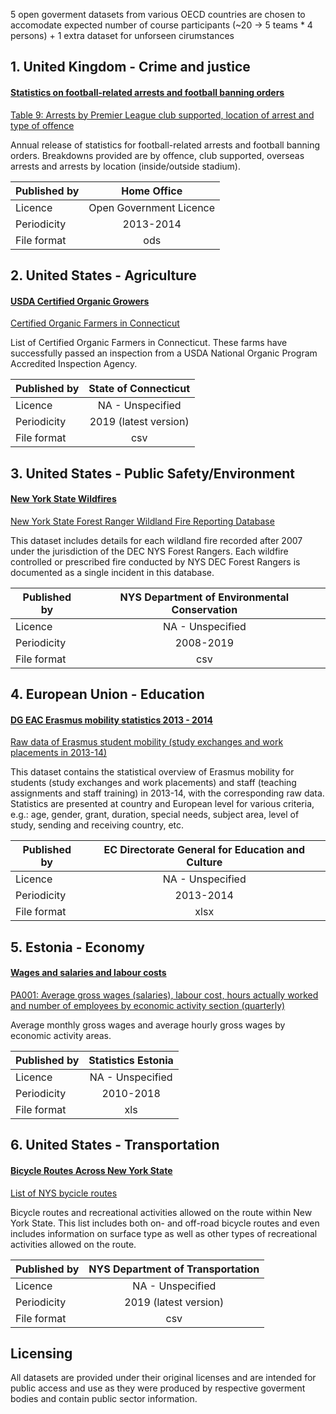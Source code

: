 5 open goverment datasets from various OECD countries are chosen to accomodate expected number of course participants (~20 -> 5 teams * 4 persons) + 1 extra dataset for unforseen cirumstances


## 1. United Kingdom - Crime and justice
#### [Statistics on football-related arrests and football banning orders](https://data.gov.uk/dataset/e74d7ef0-ac2a-46c6-802a-935882284bab/statistics-on-football-related-arrests-and-football-banning-orders)
[Table 9: Arrests by Premier League club supported, location of arrest and type of offence](https://www.gov.uk/government/uploads/system/uploads/attachment_data/file/356312/ArrestsPremierLocationOffence2013-14Table9.ods) 

Annual release of statistics for football-related arrests and football banning orders. Breakdowns provided are by offence, club supported, overseas arrests and arrests by location (inside/outside stadium).

| Published by |  Home Office            |   
| -------------|:-----------------------:|
| Licence      | Open Government Licence |
|Periodicity   | 2013-2014               |
|File format   | ods                     |


## 2. United States - Agriculture
#### [USDA Certified Organic Growers](https://catalog.data.gov/dataset/usda-certified-organic-growers)
[Certified Organic Farmers in Connecticut](https://data.ct.gov/api/views/2fa6-zgve/rows.csv?accessType=DOWNLOAD) 

List of Certified Organic Farmers in Connecticut. These farms have successfully passed an inspection from a USDA National Organic Program Accredited Inspection Agency.

| Published by |  State of Connecticut   |   
| -------------|:-----------------------:|
| Licence      | NA - Unspecified        |
|Periodicity   | 2019 (latest version)   |
|File format   | csv                     |


## 3. United States - Public Safety/Environment
#### [New York State Wildfires](https://data.ny.gov/Energy-Environment/New-York-State-Forest-Ranger-Wildland-Fire-Reporti/miub-n5th)
[New York State Forest Ranger Wildland Fire Reporting Database](https://data.ny.gov/api/views/miub-n5th/rows.csv?accessType=DOWNLOAD&bom=true&format=true&delimiter=%3B&sorting=true) 

This dataset includes details for each wildland fire recorded after 2007 under the jurisdiction of the DEC NYS Forest Rangers. Each wildfire controlled or prescribed fire conducted by NYS DEC Forest Rangers is documented as a single incident in this database.

| Published by |  NYS Department of Environmental Conservation|   
| -------------|:-----------------------:|
| Licence      | NA - Unspecified        |
|Periodicity   | 2008-2019               |
|File format   | csv                     |


## 4. European Union - Education
#### [DG EAC Erasmus mobility statistics 2013 - 2014](https://data.europa.eu/euodp/en/data/dataset/erasmus-mobility-statistics-2013-14)
[Raw data of Erasmus student mobility (study exchanges and work placements in 2013-14)](https://data.europa.eu/euodp/repository/ec/dg-eac/erasmus-data-2013-2014/Student_Mobility_2013-14.xlsx) 

This dataset contains the statistical overview of Erasmus mobility for students (study exchanges and work placements) and staff (teaching assignments and staff training) in 2013-14, with the corresponding raw data. Statistics are presented at country and European level for various criteria, e.g.: age, gender, grant, duration, special needs, subject area, level of study, sending and receiving country, etc.

| Published by | EC Directorate General for Education and Culture|   
| -------------|:-----------------------:|
| Licence      | NA - Unspecified        |
|Periodicity   | 2013-2014               |
|File format   | xlsx                    |


## 5. Estonia - Economy
#### [Wages and salaries and labour costs](http://andmebaas.stat.ee/Index.aspx?lang=en#)
[PA001: Average gross wages (salaries), labour cost, hours actually worked and number of employees by economic activity section (quarterly)](http://andmebaas.stat.ee/Index.aspx?DataSetCode=PA001) 

Average monthly gross wages and average hourly gross wages by economic activity areas.

| Published by | Statistics Estonia      |   
| -------------|:-----------------------:|
| Licence      | NA - Unspecified        |
|Periodicity   | 2010-2018               |
|File format   | xls                     |


## 6. United States - Transportation
#### [Bicycle Routes Across New York State](https://data.ny.gov/Transportation/Bicycle-Routes-Across-New-York-State/7bg2-3faq)
[List of NYS bycicle routes](https://data.ny.gov/api/views/7bg2-3faq/rows.csv?accessType=DOWNLOAD&bom=true&format=true&delimiter=%3B&sorting=true) 

Bicycle routes and recreational activities allowed on the route within New York State. This list includes both on- and off-road bicycle routes and even includes information on surface type as well as other types of recreational activities allowed on the route.

| Published by | NYS Department of Transportation|   
| -------------|:-----------------------:|
| Licence      | NA - Unspecified        |
|Periodicity   | 2019 (latest version)   |
|File format   | csv                     |


##  Licensing 
All datasets are provided under their original licenses and are intended for public access and use as they were produced by respective goverment bodies and contain public sector information. 
